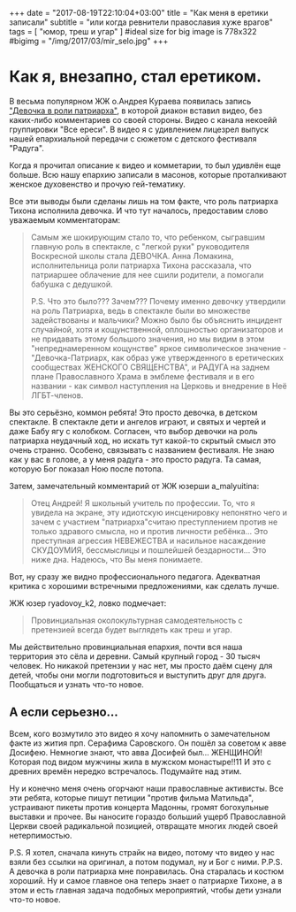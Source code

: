 +++
date = "2017-08-19T22:10:04+03:00"
title = "Как меня в еретики записали"
subtitle = "или когда ревнители православия хуже врагов"
tags        = [ "юмор, треш и угар" ]
#ideal size for big image is 778х322
#bigimg = "/img/2017/03/mir_selo.jpg"
+++

# Как я, внезапно, стал еретиком.

В весьма популярном ЖЖ о.Андрея Кураева появилась запись ["Девочка в роли патриарха"](http://diak-kuraev.livejournal.com/1704772.html), в которой диакон вставил видео, без каких-либо комментариев со своей стороны. Видео с канала некоейй группировки "Все ереси". В видео я с удивлением лицезрел выпуск нашей епархиальной передачи с сюжетом с детского фестиваля "Радуга".

Когда я прочитал описание к видео и комметарии, то был удивлён еще больше. Всю нашу епархию записали в масонов, которые проталкивают женское духовенство и прочую гей-тематику. 

Все эти выводы были сделаны лишь на том факте, что роль патриарха Тихона исполнила девочка. И что тут началось, предоставим слово уважаемым комментаторам:

> Самым же шокирующим стало то, что ребенком, сыгравшим главную роль в спектакле, с "легкой руки" руководителя Воскресной школы стала ДЕВОЧКА. Анна Ломакина, исполнительница роли патриарха Тихона рассказала, что патриаршее облачение для нее сшили родители, а помогали бабушка с дедушкой.
> 
> P.S. Что это было??? Зачем??? Почему именно девочку утвердили на роль Патриарха, ведь в спектакле были во множестве задействованы и мальчики? Можно было бы объяснить инцидент случайной, хотя и кощунственной, оплошностью организаторов и не придавать этому большого значения, но мы видим в этом "непреднамеренном кощунстве" яркое символическое значение  - "Девочка-Патриарх, как образ уже утвержденного в еретических сообществах ЖЕНСКОГО СВЯЩЕНСТВА", и РАДУГА на заднем плане Православного Храма в эмблеме фестиваля и в его названии - как символ наступления на Церковь и внедрение в Неё ЛГБТ-членов.

Вы это серьёзно, коммон ребята! Это просто девочка, в детском спектакле. В спектакле дети и ангелов играют, и святых и чертей и даже Бабу ягу с колобком. Согласен, что выбор девочки на роль патриарха неудачный ход, но искать тут какой-то скрытый смысл это очень странно. Особено, связывать с названием фестиваля. Не знаю как у вас в голове, а у меня радуга - это просто радуга. Та самая, которую Бог показал Ною после потопа. 

Затем, замечательный комментарий от ЖЖ юзерши a_malyuitina:

> Отец Андрей! 
> Я школьный учитель по профессии. 
> То, что я увидела на экране, эту идиотскую инсценировку непонятно чего и зачем с участием "патриарха"считаю преступлением против не только здравого смысла, но и против личности ребёнка...
> Это преступная агрессия НЕВЕЖЕСТВА и насильное насаждение СКУДОУМИЯ, бессмыслицы и пошлейшей бездарности... Это ниже дна. 
> Надеюсь, что Вы меня понимаете.


Вот, ну сразу же видно профессионального педагога. Адекватная критика с хорошими встречными предложениями, как сделать лучше.

ЖЖ юзер ryadovoy_k2, ловко подмечает:
> Провинциальная околокультурная самодеятельность с претензией всегда будет выглядеть как треш и угар.

Мы действительно провинциальная епархия, почти вся наша территория это сёла и деревни. Самый крупный город - 30 тысяч человек. Но никакой претензии у нас нет, мы просто даём сцену для детей, чтобы они могли подготовиться и выступить друг для друга. Пообщаться и узнать что-то новое.

## А если серьезно...
Всем, кого возмутило это видео я хочу напомнить о замечательном факте из жития прп. Серафима Саровского. Он пошёл за советом к авве Досифею. Немногие знают, что авва Досифей был... ЖЕНЩИНОЙ! Которая под видом мужчины жила в мужском монастыре!!11 И это с древних времён нередко встречалось. Подумайте над этим.

Ну и конечно меня очень огорчают наши православные активисты. Все эти ребята, которые пишут петиции "против фильма Матильда", устраивают пикеты против концерта Мадонны, громят богохульные выставки и прочее. Вы наносите гораздо больший ущерб Православной Церкви своей радикальной позицией, отвращате многих людей своей нетерпимостью.

P.S. Я хотел, сначала кинуть страйк на видео, потому что видео у нас взяли без ссылки на оригинал, а потом подумал, ну и Бог с ними.
P.P.S. А девочка в роли патриарха мне понравилась. Она старалась и костюм хороший. Ну и самое главное она теперь знает о патриархе Тихоне, а в этом и есть главная задача подобных мероприятий, чтобы дети узнали что-то новое.
